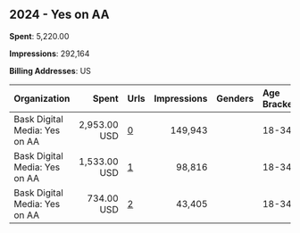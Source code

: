 ## 2024 - Yes on AA 
**Spent**: 5,220.00

**Impressions**: 292,164

**Billing Addresses**: US

|Organization|Spent|Urls|Impressions|Genders|Age Brackets|Country Codes|
|:---|---:|:---|---:|:---|:---|:---|
|Bask Digital Media: Yes on AA|2,953.00 USD|[0](https://www.snap.com/political-ads/asset/febfb9ce9d8b2a7bff21bb39fd9f1548e1d84c3947a39db969412fe7f9d239b0?mediaType=mp4)|149,943||18-34|united states|
|Bask Digital Media: Yes on AA|1,533.00 USD|[1](https://www.snap.com/political-ads/asset/44d46097086322cc109a48ccc982483dae0bb3ca2cb4b4e599793c46d1b58632?mediaType=mp4)|98,816||18-34|united states|
|Bask Digital Media: Yes on AA|734.00 USD|[2](https://www.snap.com/political-ads/asset/34cb564df35865be6e487b5efdc1aff0cfbbcb584019eccf9dd9f7eff24dc322?mediaType=mp4)|43,405||18-34|united states|
